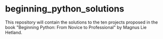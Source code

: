 # beginning_python_solutions
This repository will contain the solutions to the ten projects proposed in the book "Beginning Python: From Novice to Professional" by Magnus Lie Hetland.
